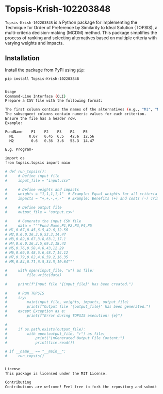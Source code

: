 # Topsis-Krish-102203848

`Topsis-Krish-102203848` is a Python package for implementing the Technique for Order of Preference by Similarity to Ideal Solution (TOPSIS), a multi-criteria decision-making (MCDM) method. This package simplifies the process of ranking and selecting alternatives based on multiple criteria with varying weights and impacts.

## Installation

Install the package from PyPI using `pip`:

```bash
pip install Topsis-Krish-102203848


Usage
Command-Line Interface (CLI)
Prepare a CSV file with the following format:

The first column contains the names of the alternatives (e.g., "M1", "M2").
The subsequent columns contain numeric values for each criterion.
Ensure the file has a header row.
Example:

FundName	P1	  P2	P3	  P4	P5
  M1	   0.67	  0.45	6.5	  42.6	12.56
  M2	    0.6	  0.36	3.6	  53.3	14.47

E.g. Program-

import os
from topsis.topsis import main

# def run_topsis():
#     # Define input file
#     input_file = "input.csv"
    
#     # Define weights and impacts
#     weights = "1,1,1,1,1"  # Example: Equal weights for all criteria
#     impacts = "+,+,-,+,-"  # Example: Benefits (+) and costs (-) criteria
    
#     # Define output file
#     output_file = "output.csv"
    
#     # Generate the input CSV file
#     data = """Fund Name,P1,P2,P3,P4,P5
# M1,0.67,0.45,6.5,42.6,12.56
# M2,0.6,0.36,3.6,53.3,14.47
# M3,0.82,0.67,3.8,63.1,17.1
# M4,0.6,0.36,3.5,69.2,18.42
# M5,0.76,0.58,4.8,43,12.29
# M6,0.69,0.48,6.6,48.7,14.12
# M7,0.79,0.62,4.8,59.2,16.35
# M8,0.84,0.71,6.5,34.5,10.64"""
    
#     with open(input_file, "w") as file:
#         file.write(data)
    
#     print(f"Input file '{input_file}' has been created.")
    
#     # Run TOPSIS
#     try:
#         main(input_file, weights, impacts, output_file)
#         print(f"Output file '{output_file}' has been generated.")
#     except Exception as e:
#         print(f"Error during TOPSIS execution: {e}")
    
#  
#     if os.path.exists(output_file):
#         with open(output_file, "r") as file:
#             print("\nGenerated Output File Content:")
#             print(file.read())

# if __name__ == "__main__":
#     run_topsis()


License
This package is licensed under the MIT License.

Contributing
Contributions are welcome! Feel free to fork the repository and submit pull requests.

